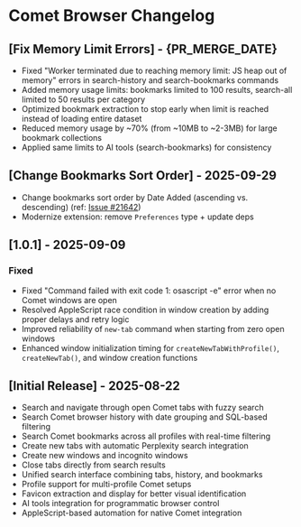 # Comet Browser Changelog

## [Fix Memory Limit Errors] - {PR_MERGE_DATE}

- Fixed "Worker terminated due to reaching memory limit: JS heap out of memory" errors in search-history and search-bookmarks commands
- Added memory usage limits: bookmarks limited to 100 results, search-all limited to 50 results per category
- Optimized bookmark extraction to stop early when limit is reached instead of loading entire dataset
- Reduced memory usage by ~70% (from ~10MB to ~2-3MB) for large bookmark collections
- Applied same limits to AI tools (search-bookmarks) for consistency

## [Change Bookmarks Sort Order] - 2025-09-29

- Change bookmarks sort order by Date Added (ascending vs. descending) (ref: [Issue #21642](https://github.com/raycast/extensions/issues/21642))
- Modernize extension: remove `Preferences` type + update deps

## [1.0.1] - 2025-09-09

### Fixed

- Fixed "Command failed with exit code 1: osascript -e" error when no Comet windows are open
- Resolved AppleScript race condition in window creation by adding proper delays and retry logic
- Improved reliability of `new-tab` command when starting from zero open windows
- Enhanced window initialization timing for `createNewTabWithProfile()`, `createNewTab()`, and window creation functions

## [Initial Release] - 2025-08-22

- Search and navigate through open Comet tabs with fuzzy search
- Search Comet browser history with date grouping and SQL-based filtering
- Search Comet bookmarks across all profiles with real-time filtering
- Create new tabs with automatic Perplexity search integration
- Create new windows and incognito windows
- Close tabs directly from search results
- Unified search interface combining tabs, history, and bookmarks
- Profile support for multi-profile Comet setups
- Favicon extraction and display for better visual identification
- AI tools integration for programmatic browser control
- AppleScript-based automation for native Comet integration
